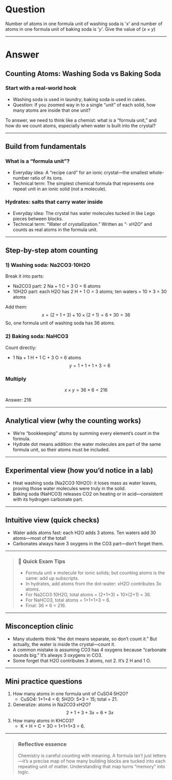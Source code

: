 # Question
Number of atoms in one formula unit of washing soda is '$x$' and number of atoms in one formula unit of baking soda is '$y$'. Give the value of $(x \times y)$

---
# Answer

## Counting Atoms: Washing Soda vs Baking Soda

### Start with a real-world hook
- Washing soda is used in laundry; baking soda is used in cakes.
- Question: If you zoomed way in to a single “unit” of each solid, how many atoms are inside that one unit?

To answer, we need to think like a chemist: what is a “formula unit,” and how do we count atoms, especially when water is built into the crystal?

---

## Build from fundamentals

### What is a “formula unit”?
- Everyday idea: A “recipe card” for an ionic crystal—the smallest whole-number ratio of its ions.
- Technical term: The simplest chemical formula that represents one repeat unit in an ionic solid (not a molecule).

### Hydrates: salts that carry water inside
- Everyday idea: The crystal has water molecules tucked in like Lego pieces between blocks.
- Technical term: “Water of crystallization.” Written as “· xH2O” and counts as real atoms in the formula unit.

---

## Step-by-step atom counting

### 1) Washing soda: Na2CO3·10H2O
Break it into parts:
- Na2CO3 part: 2 Na + 1 C + 3 O = 6 atoms
- 10H2O part: each H2O has 2 H + 1 O = 3 atoms; ten waters = 10 × 3 = 30 atoms

Add them:
$$
x = (2 + 1 + 3) + 10 \times (2 + 1) = 6 + 30 = 36
$$
So, one formula unit of washing soda has 36 atoms.

### 2) Baking soda: NaHCO3
Count directly:
- 1 Na + 1 H + 1 C + 3 O = 6 atoms
$$
y = 1 + 1 + 1 + 3 = 6
$$

### Multiply
$$
x \times y = 36 \times 6 = 216
$$

Answer: 216

---

## Analytical view (why the counting works)
- We’re “bookkeeping” atoms by summing every element’s count in the formula.
- Hydrate dot means addition: the water molecules are part of the same formula unit, so their atoms must be included.

---

## Experimental view (how you’d notice in a lab)
- Heat washing soda (Na2CO3·10H2O): it loses mass as water leaves, proving those water molecules were truly in the solid.
- Baking soda (NaHCO3) releases CO2 on heating or in acid—consistent with its hydrogen carbonate part.

---

## Intuitive view (quick checks)
- Water adds atoms fast: each H2O adds 3 atoms. Ten waters add 30 atoms—most of the total!
- Carbonates always have 3 oxygens in the CO3 part—don’t forget them.

---

> ### 🧠 Quick Exam Tips
> - Formula unit ≠ molecule for ionic solids; but counting atoms is the same: add up subscripts.
> - In hydrates, add atoms from the dot-water: xH2O contributes 3x atoms.
> - For Na2CO3·10H2O, total atoms = (2+1+3) + 10×(2+1) = 36.
> - For NaHCO3, total atoms = 1+1+1+3 = 6.
> - Final: 36 × 6 = 216.

---

## Misconception clinic
- Many students think “the dot means separate, so don’t count it.” But actually, the water is inside the crystal—count it.
- A common mistake is assuming CO3 has 4 oxygens because “carbonate sounds big.” It’s always 3 oxygens in CO3.
- Some forget that H2O contributes 3 atoms, not 2. It’s 2 H and 1 O.

---

## Mini practice questions
1) How many atoms in one formula unit of CuSO4·5H2O?
   - CuSO4: 1+1+4 = 6; 5H2O: 5×3 = 15; total = 21.
2) Generalize: atoms in Na2CO3·xH2O?
   $$
   2 + 1 + 3 + 3x = 6 + 3x
   $$
3) How many atoms in KHCO3?
   - K + H + C + 3O = 1+1+1+3 = 6.

---

> ### Reflective essence
> Chemistry is careful counting with meaning. A formula isn’t just letters—it’s a precise map of how many building blocks are tucked into each repeating unit of matter. Understanding that map turns “memory” into logic.